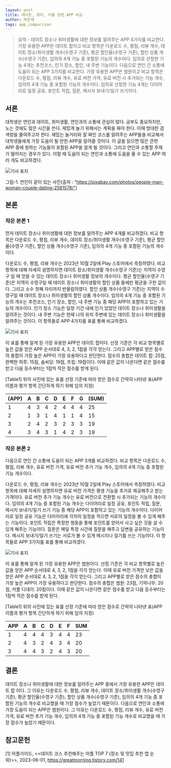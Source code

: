 ```yaml
---
layout: post
title: 데이트, 취미, 커플 관련 APP 비교
author: 박은재
tags: app_comparison
---
```


>요약 - 데이트 장소나 취미생활에 대한 정보를 알려주는 APP 4가지를 비교한다. 가장 유용한 APP은 데이트 팝이고 비교 항목은 다운로드 수, 평점, 리뷰 개수, 데이트 장소/취미생활 개수(수영구 기준), 평균 할인율(수영구 기준), 할인 상품 개수(수영구 기준), 임의의 4개 기능 중 포함된 기능의 개수이다. 임의로 선정한 기능 4개는 추천코스, 인기 장소, 할인, 내 주변 기능이다. 다음으로 연인 간 소통에 도움이 되는 APP 3가지를 비교한다. 가장 유용한 APP은 썸원이고 비교 항목은 다운로드 수, 평점, 리뷰 개수, 유료 버전 가격, 유료 버전 시 추가되는 기능 개수, 임의의 4개 기능 중 포함된 기능의 개수이다. 임의로 선정한 기능 4개는 다이어리로 일정 공유, 포인트 적립, 질문, 메시지 보내기/일기 쓰기이다.

## 서론

대학생은 연인과 데이트, 취미생활, 연인과의 소통에 관심이 많다. 공부도 중요하지만, 노는 것에도 많은 시간을 쓴다. 재밌게 놀기 위해서는 계획을 짜야 한다. 이때 방대한 검색량을 줄여주고자 한다. 재밌는 놀거리와 잘 짜인 코스를 알려주는 APP들을 비교해서 대학생들에게 가장 도움이 될 만한 APP을 알려줄 것이다. 이 글을 읽으면 많은 관련 APP 중에 원하는 기능들이 포함된 APP을 알게 될 것이다. 그리고 연인과 소통할 주제가 떨어지는 경우가 있다. 이럴 때 도움이 되는 연인과 소통에 도움을 줄 수 있는 APP 여러 개도 비교하겠다. 

![기사 표지]({{site.baseurl}}/images/20231004/01.PNG)

그림-1. 연인이 같이 있는 사진(출처 : “https://pixabay.com/photos/people-man-woman-couple-dating-2561578/”)

## 본론

### 작은 본론 1

먼저 데이트 장소나 취미생활에 대한 정보를 알려주는 APP 4개를 비교하겠다. 비교 항목은 다운로드 수, 평점, 리뷰 개수, 데이트 장소/취미생활 개수(수영구 기준), 평균 할인율(수영구 기준), 할인 상품 개수(수영구 기준), 임의의 4개 기능 중 포함된 기능의 개수이다.

다운로드 수, 평점, 리뷰 개수는 2023년 10월 2일에 Play 스토어에서 측정하였다. 비교 항목에 대해 자세히 설명하자면 데이트 장소/취미생활 개수(수영구 기준)는 지역이 수영구 일 때 얻을 수 있는 데이트 장소나 취미생활 정보의 개수이다. 평균 할인율(수영구 기준)은 지역이 수영구일 때 데이트 장소나 취미생활의 할인 상품 들에만 평균을 구한 값이다. 그리고 소수 첫째 자리까지 반올림하였다. 할인 상품 개수(수영구 기준)는 지역이 수영구일 때 데이트 장소나 취미생활의 할인 상품 개수이다. 임의의 4개 기능 중 포함된 기능의 개수는 추천코스, 인기 장소, 할인, 내 주변 기능 중 해당 APP이 포함하고 있는 기능의 개수이다. 인기 장소 기능은 일정 기간 내에 인기 있었던 데이트 장소나 취미생활을 알려주는 것이다. 내 주변 기능은 현재 나의 위치 주변에 있는 데이트 장소나 취미생활을 알려주는 것이다. 이 항목들로 APP 4가지를 표를 통해 비교하겠다.

![기사 표지]({{site.baseurl}}/images/20231004/02.PNG)

이 표를 통해 알게 된 가장 유용한 APP은 데이트 팝이다. 선정 기준은 각 비교 항목별로 높은 값을 얻은 APP 순서대로 4, 3, 2, 1점을 각각 얻는다. 그리고 APP별로 받은 점수의 총합이 가장 높은 APP이 가장 유용하다고 판단한다. 점수의 총합은 데이트 팝: 25점, 완벽한 하루: 15점, 솜씨당: 19점, 프립: 19점이다. 이때 같은 값이 나온다면 같은 점수를 받고 다음 등수부터는 1점씩 작은 점수를 받게 된다.

[Table1] 위의 사진에 있는 표를 선정 기준에 따라 얻은 점수로 간략히 나타낸 표(APP 이름과 평가 항목 간단하게 하기 위해 임의 지정)

| (APP) | A | B | C | D | E | F | G | (SUM) |
|-----|---|---|---|---|---|---|---|-----|
| 1   | 4 | 3 | 4 | 2 | 4 | 4 | 4 | 25  |
| 2   | 1 | 3 | 1 | 4 | 1 | 1 | 4 | 15  |
| 3   | 2 | 4 | 2 | 3 | 2 | 3 | 3 | 19  |
| 4   | 3 | 4 | 3 | 1 | 4 | 2 | 3 | 19  |



### 작은 본론 2

다음으로 연인 간 소통에 도움이 되는 APP 3개를 비교하겠다. 비교 항목은 다운로드 수, 평점, 리뷰 개수, 유료 버전 가격, 유료 버전 추가 기능 개수, 임의의 4개 기능 중 포함된 기능 개수이다.

다운로드 수, 평점, 리뷰 개수는 2023년 10월 2일에 Play 스토어에서 측정하였다. 비교 항목에 대해 자세히 설명하자면 유료 버전 가격은 평생 기능을 추가로 제공해주고 받는 가격이다. 유료 버전 추가 기능 개수는 유료 버전으로 전환할 시 추가되는 기능의 개수이다. 임의의 4개 기능 중 포함된 기능 개수는 다이어리로 일정 공유, 포인트 적립, 질문, 메시지 보내기/일기 쓰기 기능 중 해당 APP이 포함하고 있는 기능의 개수이다. 다이어리로 일정 공유 기능은 다이어리에 각자의 일정을 적으면 서로의 일정을 볼 수 있게 해주는 기능이다. 포인트 적립은 특정한 행동을 통해 포인트를 얻어서 사고 싶은 것을 살 수 있게 해주는 기능이다. 질문은 매일 특정 시간에 질문을 해주고 답변을 공유하는 기능이다. 메시지 보내기/일기 쓰기는 서로가 볼 수 있게 메시지나 일기를 쓰는 기능이다. 이 항목들로 APP 3가지를 표를 통해 비교하겠다.

![기사 표지]({{site.baseurl}}/images/20231004/03.PNG)

이 표를 통해 알게 된 가장 유용한 APP은 썸원이다. 선정 기준은 각 비교 항목별로 높은 값을 얻은 APP 순서대로 4, 3, 2, 1점을 각각 얻는다. 이때 유료 버전 가격만 낮은 값을 얻은 APP 순서대로 4, 3, 2, 1점을 각각 얻는다. 그리고 APP별로 받은 점수의 총합이 가장 높은 APP이 가장 유용하다고 판단한다. 점수의 총합은 썸원: 23점, 기억나무: 20점, 커플 디데이: 20점이다. 이때 같은 값이 나온다면 같은 점수를 받고 다음 등수부터는 1점씩 작은 점수를 받게 된다. 

[Table1] 위의 사진에 있는 표를 선정 기준에 따라 얻은 점수로 간략히 나타낸 표(APP 이름과 평가 항목 간단하게 하기 위해 임의 지정)

| APP | A | B | C | D | E | F | SUM |
|-----|---|---|---|---|---|---|-----|
| 1   | 4 | 4 | 4 | 3 | 4 | 4 | 23  |
| 2   | 4 | 3 | 2 | 4 | 3 | 4 | 20  |
| 3   | 4 | 4 | 3 | 2 | 4 | 3 | 20  |

## 결론
데이트 장소나 취미생활에 대한 정보를 알려주는 APP 중에서 가장 유용한 APP은 데이트 팝 이다. 그 이유는 다운로드 수, 평점, 리뷰 개수, 데이트 장소/취미생활 개수(수영구 기준), 평균 할인율(수영구 기준), 할인 상품 개수(수영구 기준), 임의의 4개 기능 중 포함된 기능의 개수로 비교했을 때 가장 점수가 높았기 때문이다. 다음으로 연인과 소통에 가장 도움이 되는 APP은 썸원이다. 그 이유는 다운로드 수, 평점, 리뷰 개수, 유료 버전 가격, 유료 버전 추가 기능 개수, 임의의 4개 기능 중 포함된 기능 개수로 비교했을 때 가장 점수가 높았기 때문이다.

## 참고문헌
[1] 어플가이드, <<데이트 코스 추천해주는 어플 TOP 7 (장소 및 맛집 추천 앱 순위)>>, 2023-06-01, https://greatmorning.tistory.com/141